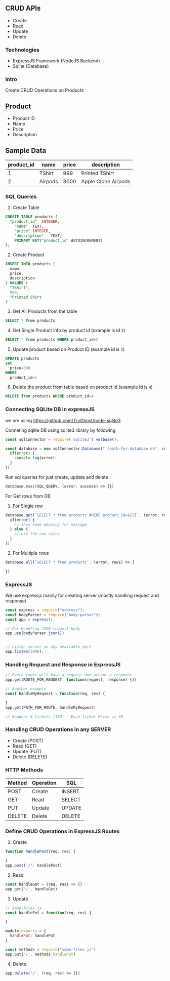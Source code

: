 ## CRUD APIs

- Create
- Read
- Update
- Delete

### Technologies
- ExpressJS Framework (NodeJS Backend)
- Sqlite (Database)

### Intro
Create CRUD Operations on Products 


## Product
- Product ID 
- Name
- Price
- Description


## Sample Data
| product_id | name | price | description |
| --- | --- | --- | --- |
| 1 | TShirt | 999 | Printed TShirt
| 2 | Airpods | 3000 | Apple Clone Airpods


### SQL Queries
1. Create Table
```sql
CREATE TABLE products (
  "product_id"	INTEGER,
	"name"	TEXT,
	"price"	INTEGER,
	"description"	TEXT,
	PRIMARY KEY("product_id" AUTOINCREMENT)
);
```

2. Create Product
```sql
INSERT INTO products (
  name,
  price,
  description
) VALUES (
  "TShirt",
  999,
  "Printed Shirt
)
```

3. Get All Products from the table
```sql
SELECT * from products
```

4. Get Single Product info by product id (example is id `2`)
```sql
SELECT * from products WHERE product_id=2
```

5. Update product based on Product ID (example id is `1`)
```sql
UPDATE products
set
  price=500
WHERE 
  product_id=1
```

6. Delete the product from table based on product id (example id is `4`)
```sql
DELETE from products WHERE product_id=4
```


### Connecting SQLite DB in expressJS
we are using https://github.com/TryGhost/node-sqlite3


Conneting sqlite DB using sqlite3 library by following
```js
const sqlConnector = require('sqlite3').verbose();

const database = new sqlConnector.Database("./path-for-database.db", sqlConnector.OPEN_READWRITE, (error) => {
  if(error) {
    console.log(error)
  }
})
```

Run sql queries for just create, update and delete 
```js
database.exec(SQL_QUERY, (error, success) => {})
```

For Get rows from DB
1. For Single row
```js
database.get(`SELECT * from products WHERE product_id=${2}`, (error, row) => {
  if(error) {
    // show some meaning for message
  } else {
    // use the row value
  }
})
```
2. For Multiple rows
```js
database.all(`SELECT * from products`, (error, rows) => {

})
```


### ExpressJS 
We use expressjs mainly for creating server (mostly handling request and response) 
```js
const express = require("express");
const bodyParser = require("body-parser");
const app = express();

// For Handling JSON request body
app.use(bodyParser.json())


// Listen server on any available port
app.listen(3000); 
```

### Handling Request and Response in ExpressJS
```js
// Every route will have a request and accept a response
app.get(ROUTE_FOR_REQUEST, function(request, response) {})

// Another example
const handleMyRequest = function(req, res) {

}
app.get(PATH_FOR_ROUTE, handleMyRequest)

// Request 5 tickets (150) - Each ticket Price is 50
```

### Handling CRUD Operations in any SERVER
- Create (POST)
- Read (GET)
- Update (PUT)
- Delete (DELETE)

### HTTP Methods
| Method | Operation | SQL 
| --- | --- | --- |
| POST | Create | INSERT
| GET | Read | SELECT
| PUT | Update | UPDATE
| DELETE | Delete | DELETE

### Define CRUD Operations in ExpressJS Routes
1. Create
```js
function handlePost(req, res) {

}
app.post('/', handlePost)
```

2. Read
```js
const handleGet = (req, res) => {}
app.get('/', handleGet)
```

3. Update
```js
// some-files.js
const handlePut = function(req, res) {

}

module.exports = {
  handlePut: handlePut
}

const methods = require("some-files.js")
app.put('/', methods.handlePut)
```

4. Delete
```js
app.delete('/', (req, res) => {})
```


